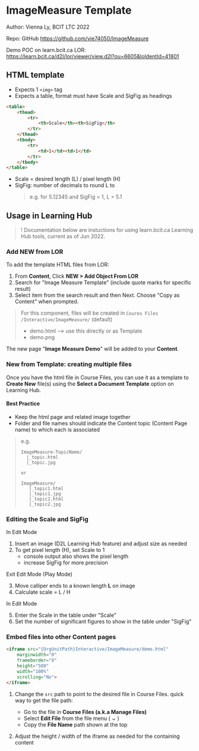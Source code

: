 # ImageMeasure Template #

Author: Vienna Ly, BCIT LTC 2022

Repo: GitHub <https://github.com/vie74050/ImageMeasure>

Demo POC on learn.bcit.ca LOR: <https://learn.bcit.ca/d2l/lor/viewer/view.d2l?ou=6605&loIdentId=41801>

## HTML template ##

- Expects 1 `<img>` tag
- Expects a table, format must have Scale and SigFig as headings

```html
<table>
    <thead>
        <tr>
            <th>Scale</th><th>SigFig</th>
        </tr>
    </thead>
    <tbody>
        <tr>
            <td>1</td><td>1</td>
        </tr>
    </tbody>
</table>

```

- Scale = desired length (L) / pixel length (H)
- SigFig: number of decimals to round L to
    >e.g. for 5.12345 and SigFig = 1, L = 5.1

## Usage in Learning Hub ##

>! Documentation below are instuctions for using learn.bcit.ca Learning Hub tools, current as of Jun 2022.

### Add NEW from LOR ###

To add the template HTML files from LOR:

1. From **Content**, Click **NEW > Add Object From LOR**
2. Search for "Image Measure Template" (include quote marks for specific result)
3. Select item from the search result and then Next. Choose "Copy as Content" when prompted.

>For this component, files will be created in `Coures Files /Interactive/ImageMeasure/` (default)
>
>- demo.html --> use this directly or as Template
>- demo.png

The new page "**Image Measure Demo**" will be added to your **Content**.

### New from Template: creating multiple files ###

Once you have the html file in Course Files, you can use it as a template to **Create New** file(s) using the **Select a Document Template** option on Learning Hub.

#### Best Practice ####

- Keep the html page and related image together
- Folder and file names should indicate the Content topic (Content Page name) to which each is associated

>e.g.
>```
>ImageMeasure-TopicName/
>   |_topic.html
>   |_topic.jpg
>
>or 
>
>ImageMeasure/
>    |_topic1.html
>    |_topic1.jpg
>    |_topic2.html
>    |_topic2.jpg
>```

### Editing the Scale and SigFig ###

In Edit Mode

1. Insert an image (D2L Learning Hub feature) and adjust size as needed
2. To get pixel length (H), set Scale to 1
    - console output also shows the pixel length
    - increase SigFig for more precision

Exit Edit Mode (Play Mode)

3. Move calliper ends to a known length **L** on image
4. Calculate scale = L / H

In Edit Mode

5. Enter the Scale in the table under "Scale"
6. Set the number of significant figures to show in the table under "SigFig"

### Embed files into other Content pages ###

```html
<iframe src="{OrgUnitPath}Interactive/ImageMeasure/demo.html" 
    marginwidth="0" 
    frameborder="0" 
    height="500" 
    width="100%" 
    scrolling="No">
</iframe>
```

1. Change the `src` path to point to the desired file in Course Files.  quick way to get the file path:
    - Go to the file in **Course Files (a.k.a Manage Files)**
    - Select **Edit File** from the file menu ( ⌄ )  
    - Copy the **File Name** path shown at the top

2. Adjust the height / width of the iframe as needed for the containing content
